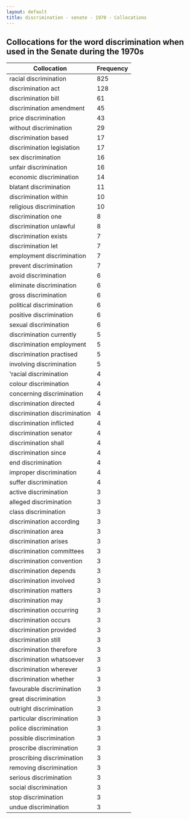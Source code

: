 ```yaml
---
layout: default
title: discrimination - senate - 1970 - Collocations
---
```

## Collocations for the word **discrimination** when used in the Senate during the 1970s

| Collocation | Frequency |
|--------------|----------------|
|racial discrimination|825|
|discrimination act|128|
|discrimination bill|61|
|discrimination amendment|45|
|price discrimination|43|
|without discrimination|29|
|discrimination based|17|
|discrimination legislation|17|
|sex discrimination|16|
|unfair discrimination|16|
|economic discrimination|14|
|blatant discrimination|11|
|discrimination within|10|
|religious discrimination|10|
|discrimination one|8|
|discrimination unlawful|8|
|discrimination exists|7|
|discrimination let|7|
|employment discrimination|7|
|prevent discrimination|7|
|avoid discrimination|6|
|eliminate discrimination|6|
|gross discrimination|6|
|political discrimination|6|
|positive discrimination|6|
|sexual discrimination|6|
|discrimination currently|5|
|discrimination employment|5|
|discrimination practised|5|
|involving discrimination|5|
|'racial discrimination|4|
|colour discrimination|4|
|concerning discrimination|4|
|discrimination directed|4|
|discrimination discrimination|4|
|discrimination inflicted|4|
|discrimination senator|4|
|discrimination shall|4|
|discrimination since|4|
|end discrimination|4|
|improper discrimination|4|
|suffer discrimination|4|
|active discrimination|3|
|alleged discrimination|3|
|class discrimination|3|
|discrimination according|3|
|discrimination area|3|
|discrimination arises|3|
|discrimination committees|3|
|discrimination convention|3|
|discrimination depends|3|
|discrimination involved|3|
|discrimination matters|3|
|discrimination may|3|
|discrimination occurring|3|
|discrimination occurs|3|
|discrimination provided|3|
|discrimination still|3|
|discrimination therefore|3|
|discrimination whatsoever|3|
|discrimination wherever|3|
|discrimination whether|3|
|favourable discrimination|3|
|great discrimination|3|
|outright discrimination|3|
|particular discrimination|3|
|police discrimination|3|
|possible discrimination|3|
|proscribe discrimination|3|
|proscribing discrimination|3|
|removing discrimination|3|
|serious discrimination|3|
|social discrimination|3|
|stop discrimination|3|
|undue discrimination|3|
